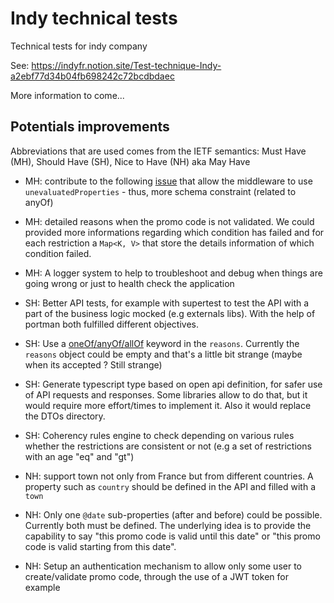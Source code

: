 # Indy technical tests

Technical tests for indy company

See: https://indyfr.notion.site/Test-technique-Indy-a2ebf77d34b04fb698242c72bcdbdaec

More information to come...

## Potentials improvements

Abbreviations that are used comes from the IETF semantics: Must Have (MH), Should Have (SH), Nice to Have (NH) aka May Have

- MH: contribute to the following [issue](https://github.com/cdimascio/express-openapi-validator/issues/755) that allow the middleware to use `unevaluatedProperties` - thus, more schema constraint (related to anyOf)
- MH: detailed reasons when the promo code is not validated. We could provided more informations regarding which condition has failed and for each restriction a `Map<K, V>` that store the details information of which condition failed.
- MH: A logger system to help to troubleshoot and debug when things are going wrong or just to health check the application

- SH: Better API tests, for example with supertest to test the API with a part of the business logic mocked (e.g externals libs). With the help of portman both fulfilled different objectives.
- SH: Use a [oneOf/anyOf/allOf](https://swagger.io/docs/specification/data-models/oneof-anyof-allof-not/) keyword in the `reasons`. Currently the `reasons` object could be empty and that's a little bit strange (maybe when its accepted ? Still strange)
- SH: Generate typescript type based on open api definition, for safer use of API requests and responses. Some libraries allow to do that, but it would require more effort/times to implement it. Also it would replace the DTOs directory.
- SH: Coherency rules engine to check depending on various rules whether the restrictions are consistent or not (e.g a set of restrictions with an age "eq" and "gt")

- NH: support town not only from France but from different countries. A property such as `country` should be defined in the API and filled with a `town`
- NH: Only one `@date` sub-properties (after and before) could be possible. Currently both must be defined. The underlying idea is to provide the capability to say "this promo code is valid until this date" or "this promo code is valid starting from this date".
- NH: Setup an authentication mechanism to allow only some user to create/validate promo code, through the use of a JWT token for example

